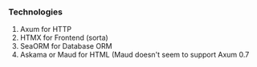 ### Technologies

1. Axum for HTTP
2. HTMX for Frontend (sorta)
3. SeaORM for Database ORM
4. Askama or Maud for HTML (Maud doesn't seem to support Axum 0.7

